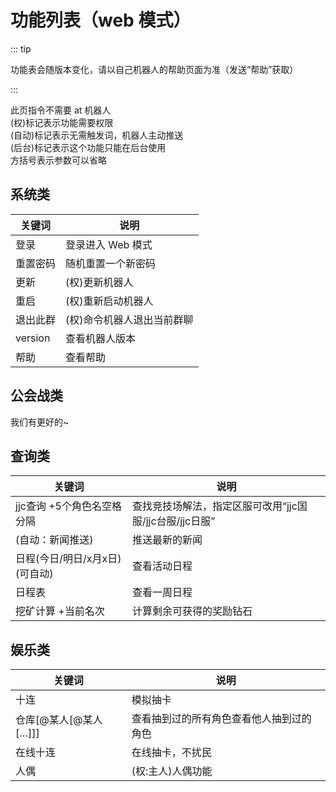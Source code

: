 # 功能列表（web 模式）

::: tip

功能表会随版本变化，请以自己机器人的帮助页面为准（发送“帮助”获取）

:::

此页指令不需要 at 机器人  
(权)标记表示功能需要权限  
(自动)标记表示无需触发词，机器人主动推送  
(后台)标记表示这个功能只能在后台使用  
方括号表示参数可以省略

## 系统类

| 关键词  | 说明              |
| ------- | ----------------- |
| 登录    | 登录进入 Web 模式 |
| 重置密码 | 随机重置一个新密码 |
| 更新    | (权)更新机器人    |
| 重启    | (权)重新启动机器人 |
| 退出此群 | (权)命令机器人退出当前群聊 |
| version | 查看机器人版本    |
| 帮助    | 查看帮助          |

## 公会战类

我们有更好的~

## 查询类

| 关键词                            | 说明           |
| --------------------------------- | -------------- |
| jjc查询 +5个角色名空格分隔         | 查找竞技场解法，指定区服可改用“jjc国服/jjc台服/jjc日服” |
| (自动：新闻推送)                  | 推送最新的新闻 |
| 日程(今日/明日/x月x日)(可自动)     | 查看活动日程   |
| 日程表                            | 查看一周日程   |
| 挖矿计算 +当前名次                 | 计算剩余可获得的奖励钻石 |

## 娱乐类

| 关键词                          | 说明                                     |
| ------------------------------- | ---------------------------------------- |
| 十连                            | 模拟抽卡                                 |
| 仓库\[@某人\[@某人\[…\]\]\]     | 查看抽到过的所有角色查看他人抽到过的角色 |
| 在线十连                        | 在线抽卡，不扰民                        |
| 人偶                            | (权:主人)人偶功能                         |
